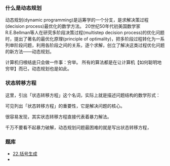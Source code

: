 ### 什么是动态规划
动态规划(dynamic programming)是运筹学的一个分支，是求解决策过程(decision process)最优化的数学方法。
20世纪50年代初美国数学家R.E.Bellman等人在研究多阶段决策过程(multistep decision process)的优化问题时，提出了著名的最优化原理(principle of optimality)，把多阶段过程转化为一系列单阶段问题，利用各阶段之间的关系，逐个求解，创立了解决这类过程优化问题的新方法——动态规划。

计算机归根结底只会做一件事：穷举。
所有的算法都是在让计算机【如何聪明地穷举】而已，动态规划也是如此。

### 状态转移方程
这里，引出「状态转移方程」这个名词，实际上就是描述问题结构的数学形式：

可见列出「状态转移方程」的重要性，它是解决问题的核心。

很容易发现，其实状态转移方程直接代表着暴力解法。

千万不要看不起暴力破解，动态规划问题最困难的就是写出状态转移方程，


### 题库
+ [22.括号生成](https://leetcode-cn.com/problems/generate-parentheses/)
+ 
